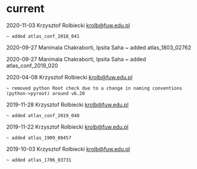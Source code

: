 # current
2020-11-03   Krzysztof Rolbiecki <krolb@fuw.edu.pl>
        
    ~ added atlas_conf_2018_041

2020-09-27   Manimala Chakraborti, Ipsita Saha
    ~ added atlas_1803_02762

2020-09-27   Manimala Chakraborti, Ipsita Saha
    ~ added atlas_conf_2019_020

2020-04-08   Krzysztof Rolbiecki <krolb@fuw.edu.pl>

    ~ removed python Root check due to a change in naming conventions (python->pyroot) around v6.20 

2019-11-28   Krzysztof Rolbiecki <krolb@fuw.edu.pl>
        
    ~ added atlas_conf_2019_040

2019-11-22   Krzysztof Rolbiecki <krolb@fuw.edu.pl>
        
    ~ added atlas_1909_08457

2019-10-03   Krzysztof Rolbiecki <krolb@fuw.edu.pl>
        
    ~ added atlas_1706_03731
